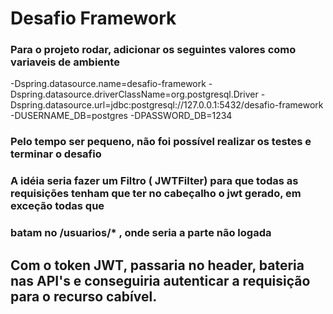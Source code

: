 # Desafio Framework

### Para o projeto rodar, adicionar os seguintes valores como variaveis de ambiente

-Dspring.datasource.name=desafio-framework
-Dspring.datasource.driverClassName=org.postgresql.Driver
-Dspring.datasource.url=jdbc:postgresql://127.0.0.1:5432/desafio-framework
-DUSERNAME_DB=postgres
-DPASSWORD_DB=1234

### Pelo tempo ser pequeno, não foi possível realizar os testes e terminar o desafio
###
### A idéia seria fazer um Filtro ( JWTFilter) para que todas as requisições tenham que ter no cabeçalho o jwt gerado, em exceção todas que
### batam no /usuarios/* , onde seria a parte não logada
### 
## Com o token JWT, passaria no header, bateria nas API's e conseguiria autenticar a requisição para o recurso cabível.
###
